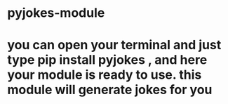 # pyjokes-module
# you can open your terminal and just type pip install pyjokes , and here your module is ready to use. this module will generate jokes for you 



